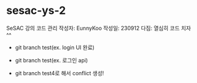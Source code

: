 # sesac-ys-2
SeSAC 강의 코드 관리
작성자: EunnyKoo
작성일: 230912
다짐: 열심히 코드 치자 ^^

- git branch test(ex. login UI 완료)
- git branch test(ex. 로그인 api)

- git branch test4로 해서 conflict 생성!